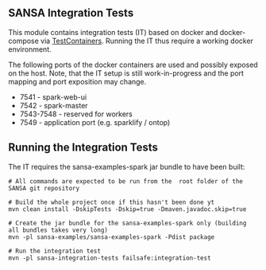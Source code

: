 ## SANSA Integration Tests

This module contains integration tests (IT) based on docker and docker-compose via [TestContainers](https://www.testcontainers.org/).
Running the IT thus require a working docker environment.

The following ports of the docker containers are used and possibly exposed on the host.
Note, that the IT setup is still work-in-progress and the port mapping and port exposition may change.

* 7541 - spark-web-ui
* 7542 - spark-master
* 7543-7548 - reserved for workers
* 7549 - application port (e.g. sparklify / ontop)


## Running the Integration Tests
The IT requires the sansa-examples-spark jar bundle to have been built:

```
# All commands are expected to be run from the  root folder of the SANSA git repository

# Build the whole project once if this hasn't been done yt
mvn clean install -DskipTests -Dskip=true -Dmaven.javadoc.skip=true

# Create the jar bundle for the sansa-examples-spark only (building all bundles takes very long)
mvn -pl sansa-examples/sansa-examples-spark -Pdist package

# Run the integration test
mvn -pl sansa-integration-tests failsafe:integration-test

```


